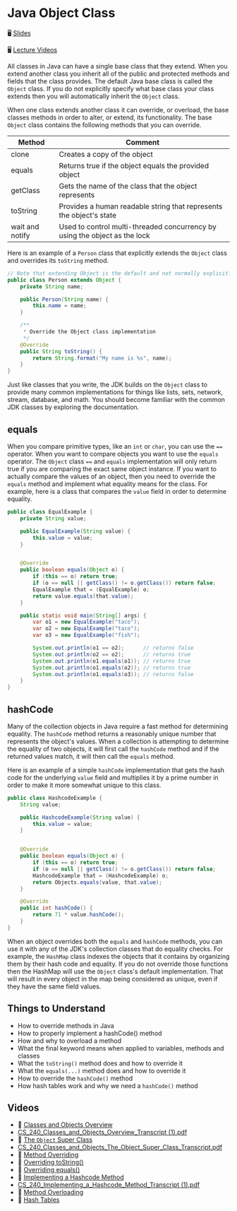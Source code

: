 # Java Object Class

🖥️ [Slides](https://docs.google.com/presentation/d/17S-Y7Og08S9kRWHZfnH8k2wTBht39aCd/edit?usp=sharing&ouid=114081115660452804792&rtpof=true&sd=true)

🖥️ [Lecture Videos](#videos)

All classes in Java can have a single base class that they extend. When you extend another class you inherit all of the public and protected methods and fields that the class provides. The default Java base class is called the `Object` class. If you do not explicitly specify what base class your class extends then you will automatically inherit the `Object` class.

When one class extends another class it can override, or overload, the base classes methods in order to alter, or extend, its functionality. The base `Object` class contains the following methods that you can override.

| Method          | Comment                                                                    |
| --------------- | -------------------------------------------------------------------------- |
| clone           | Creates a copy of the object                                               |
| equals          | Returns true if the object equals the provided object                      |
| getClass        | Gets the name of the class that the object represents                      |
| toString        | Provides a human readable string that represents the object's state        |
| wait and notify | Used to control multi-threaded concurrency by using the object as the lock |

Here is an example of a `Person` class that explicitly extends the `Object` class and overrides its `toString` method.

```java
// Note that extending Object is the default and not normally explicitly stated
public class Person extends Object {
    private String name;

    public Person(String name) {
        this.name = name;
    }

    /**
     * Override the Object class implementation
     */
    @Override
    public String toString() {
        return String.format("My name is %s", name);
    }
}
```

Just like classes that you write, the JDK builds on the `Object` class to provide many common implementations for things like lists, sets, network, stream, database, and math. You should become familiar with the common JDK classes by exploring the documentation.

## equals

When you compare primitive types, like an `int` or `char`, you can use the `==` operator. When you want to compare objects you want to use the `equals` operator. The `Object` class `==` and `equals` implementation will only return true if you are comparing the exact same object instance. If you want to actually compare the values of an object, then you need to override the `equals` method and implement what equality means for the class. For example, here is a class that compares the `value` field in order to determine equality.

```java
public class EqualExample {
    private String value;

    public EqualExample(String value) {
        this.value = value;
    }


    @Override
    public boolean equals(Object o) {
        if (this == o) return true;
        if (o == null || getClass() != o.getClass()) return false;
        EqualExample that = (EqualExample) o;
        return value.equals(that.value);
    }

    public static void main(String[] args) {
        var o1 = new EqualExample("taco");
        var o2 = new EqualExample("taco");
        var o3 = new EqualExample("fish");

        System.out.println(o1 == o2);      // returns false
        System.out.println(o2 == o2);      // returns true
        System.out.println(o1.equals(o1)); // returns true
        System.out.println(o1.equals(o2)); // returns true
        System.out.println(o1.equals(o3)); // returns false
    }
}
```

## hashCode

Many of the collection objects in Java require a fast method for determining equality. The `hashCode` method returns a reasonably unique number that represents the object's values. When a collection is attempting to determine the equality of two objects, it will first call the `hashCode` method and if the returned values match, it will then call the `equals` method.

Here is an example of a simple `hashCode` implementation that gets the hash code for the underlying `value` field and multiplies it by a prime number in order to make it more somewhat unique to this class.

```java
public class HashcodeExample {
    String value;

    public HashcodeExample(String value) {
        this.value = value;
    }


    @Override
    public boolean equals(Object o) {
        if (this == o) return true;
        if (o == null || getClass() != o.getClass()) return false;
        HashcodeExample that = (HashcodeExample) o;
        return Objects.equals(value, that.value);
    }

    @Override
    public int hashCode() {
        return 71 * value.hashCode();
    }
}
```

When an object overrides both the `equals` and `hashCode` methods, you can use it with any of the JDK's collection classes that do equality checks. For example, the `HashMap` class indexes the objects that it contains by organizing them by their hash code and equality. If you do not override those functions then the HashMap will use the `Object` class's default implementation. That will result in every object in the map being considered as unique, even if they have the same field values.

## Things to Understand

- How to override methods in Java
- How to properly implement a hashCode() method
- How and why to overload a method
- What the final keyword means when applied to variables, methods and classes
- What the `toString()` method does and how to override it
- What the `equals(...)` method does and how to override it
- How to override the `hashCode()` method
- How hash tables work and why we need a `hashCode()` method

## <a name="videos"></a>Videos

- 🎥 [Classes and Objects Overview](https://byu.hosted.panopto.com/Panopto/Pages/Viewer.aspx?id=8d7440ec-313d-45d1-891f-ad5f01307ab8&start=0)
- [CS_240_Classes_and_Objects_Overview_Transcript (1).pdf](https://github.com/user-attachments/files/17750879/CS_240_Classes_and_Objects_Overview_Transcript.1.pdf)
- 🎥 [The `Object` Super Class](https://byu.hosted.panopto.com/Panopto/Pages/Viewer.aspx?id=1de40809-379f-44fd-8ffe-ad5f01307a86&start=0)
- [CS_240_Classes_and_Objects_The_Object_Super_Class_Transcript.pdf](https://github.com/user-attachments/files/17750887/CS_240_Classes_and_Objects_The_Object_Super_Class_Transcript.pdf)
- 🎥 [Method Overriding](https://byu.hosted.panopto.com/Panopto/Pages/Viewer.aspx?id=d47ce0c1-85e5-45a7-b56d-ad5d01512d78&start=0)
- 🎥 [Overriding toString()](https://byu.hosted.panopto.com/Panopto/Pages/Viewer.aspx?id=cc129f1b-ae0f-44b0-a424-ad5f01307ae4&start=0)
- 🎥 [Overriding equals()](https://byu.hosted.panopto.com/Panopto/Pages/Viewer.aspx?id=7ecb0a44-16bc-4fa7-b924-ad5f01307b29&start=0)
- 🎥 [Implementing a Hashcode Method](https://byu.hosted.panopto.com/Panopto/Pages/Viewer.aspx?id=a486e175-a53f-4aed-b436-ad5d015744ac&start=0)
- [CS_240_Implementing_a_Hashcode_Method_Transcript (1).pdf](https://github.com/user-attachments/files/17750911/CS_240_Implementing_a_Hashcode_Method_Transcript.1.pdf)
- 🎥 [Method Overloading](https://byu.hosted.panopto.com/Panopto/Pages/Viewer.aspx?id=7bec5f67-10c3-4b19-a0fc-ad640139627a&start=0)
- 🎥 [Hash Tables](https://byu.hosted.panopto.com/Panopto/Pages/Viewer.aspx?id=42265b8a-aced-457d-a494-ad5f0130d9a9&start=0)
